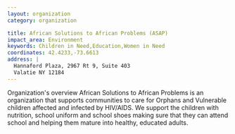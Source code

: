 ```yaml
---
layout: organization
category: organization

title: African Solutions to African Problems (ASAP)
impact_area: Environment
keywords: Children in Need,Education,Women in Need
coordinates: 42.4233,-73.6613
address: |
  Hannaford Plaza, 2967 Rt 9, Suite 403
  Valatie NY 12184
---
```

Organization's overview
African Solutions to African Problems is an organization that supports communities to care for Orphans and Vulnerable children affected and infected by HIV/AIDS. We support the children with nutrition, school uniform and school shoes making sure that they can attend school and helping them mature into healthy, educated adults.